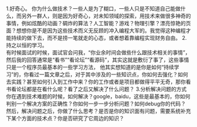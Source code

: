 1.好奇心。
你为什么做技术？一些人是为了糊口，一些人只是不知道自己能做什么，而另外一群人，则是因为好奇心，对未知领域的探索，用技术来做很多神奇的事情，例如炫酷的动画？碉炸的算法？人工智能？游戏？物理引擎？漂亮惊艳的页面？想想你是不是因为这些技术而义无反顾的冲入编程大军的。我觉得这种编程才能持续的做下去，而不是捞一笔就走的心态，或者想着靠编程实现财务自由。
2.持之以恒的学习。<br>
有时候面试的时候，面试官会问我，“你业余时间会做些什么跟技术相关的事情”，然后我的回答通常是“看书”“看论坛”“看源码”，其实这就是敷衍了事了，这些事情只是一个程序员最基本的一些学习方法，
他其实想知道的是你是如何“持续学习”的，你看过一篇文章之后，对于其中涉及的一些知识点，你如何去强化？如何去实践？甚至如何引入到工作中来？你的工作或者是项目都做得平平无奇，那你看书看论坛都是在看什么呢？看了之后又解决了什么问题？
3.分析解决问题的方式
你在遇到技术难题的时候，如何解决？google，baidu，这些是最基本的，你如何判别一个解决方案的正确性？你如何一步一步分析问题？如何debug你的代码？然后，解决问题之后，你做了什么思考？是否是你的知识面有问题，需要系统补充下某个方面的技术点？你是否研究了它周边的知识？